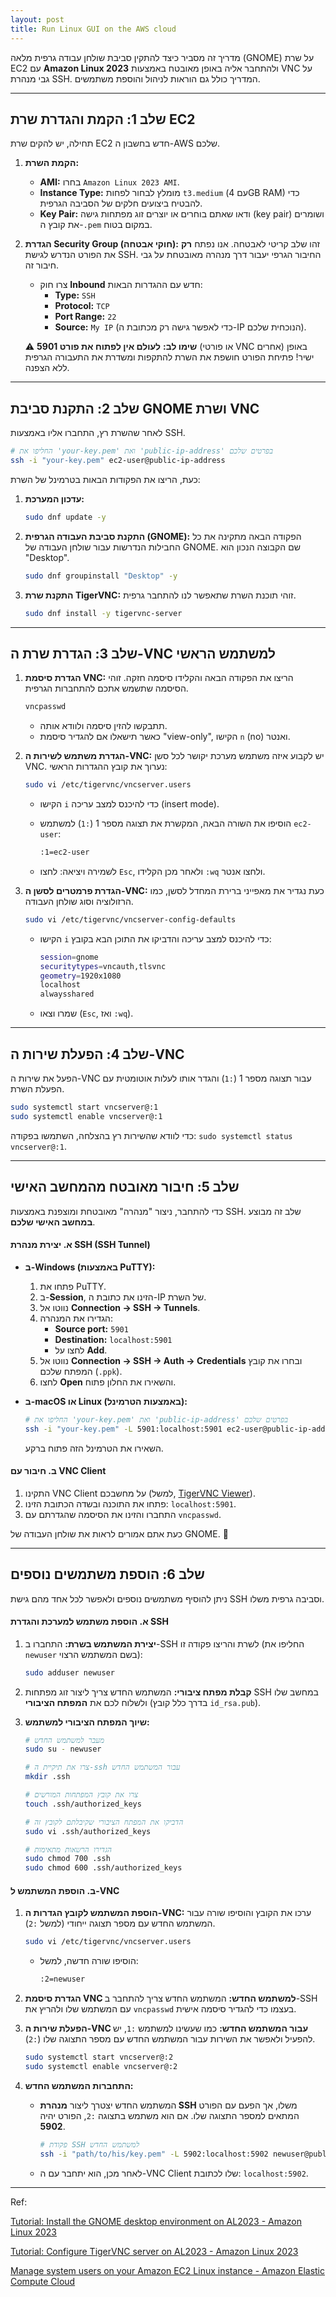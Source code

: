 ```yaml
---
layout: post
title: Run Linux GUI on the AWS cloud
---
```


מדריך זה מסביר כיצד להתקין סביבת שולחן עבודה גרפית מלאה (GNOME) על שרת EC2 עם **Amazon Linux 2023** ולהתחבר אליה באופן מאובטח באמצעות VNC על גבי מנהרת SSH. המדריך כולל גם הוראות לניהול והוספת משתמשים.

---

## שלב 1: הקמת והגדרת שרת EC2

תחילה, יש להקים שרת EC2 חדש בחשבון ה-AWS שלכם.

1. **הקמת השרת:**

      * **AMI:** בחרו `Amazon Linux 2023 AMI`.
      * **Instance Type:** מומלץ לבחור לפחות `t3.medium` (עם 4GB RAM) כדי להבטיח ביצועים חלקים של הסביבה הגרפית.
      * **Key Pair:** ודאו שאתם בוחרים או יוצרים זוג מפתחות גישה (key pair) ושומרים את קובץ ה-`.pem` במקום בטוח.

2. **הגדרת Security Group (חוקי אבטחה):**
    זהו שלב קריטי לאבטחה. אנו נפתח **רק** את הפורט הנדרש לגישת SSH. החיבור הגרפי יעבור דרך מנהרה מאובטחת על גבי חיבור זה.

      * צרו חוק **Inbound** חדש עם ההגדרות הבאות:
          * **Type:** `SSH`
          * **Protocol:** `TCP`
          * **Port Range:** `22`
          * **Source:** `My IP` (כדי לאפשר גישה רק מכתובת ה-IP הנוכחית שלכם).

    ⚠️ **שימו לב:** **לעולם אין לפתוח את פורט 5901** (או פורטי VNC אחרים) באופן ישיר\! פתיחת הפורט חושפת את השרת להתקפות ומשדרת את התעבורה הגרפית ללא הצפנה.

-----

## שלב 2: התקנת סביבת GNOME ושרת VNC

לאחר שהשרת רץ, התחברו אליו באמצעות SSH.

```bash
# החליפו את 'your-key.pem' ואת 'public-ip-address' בפרטים שלכם
ssh -i "your-key.pem" ec2-user@public-ip-address
```

כעת, הריצו את הפקודות הבאות בטרמינל של השרת:

1. **עדכון המערכת:**

    ```bash
    sudo dnf update -y
    ```

2. **התקנת סביבת העבודה הגרפית (GNOME):**
    הפקודה הבאה מתקינה את כל החבילות הנדרשות עבור שולחן העבודה של GNOME. שם הקבוצה הנכון הוא "Desktop".

    ```bash
    sudo dnf groupinstall "Desktop" -y
    ```

3. **התקנת שרת TigerVNC:**
    זוהי תוכנת השרת שתאפשר לנו להתחבר גרפית.

    ```bash
    sudo dnf install -y tigervnc-server
    ```

-----

## שלב 3: הגדרת שרת ה-VNC למשתמש הראשי

1. **הגדרת סיסמת VNC:**
    הריצו את הפקודה הבאה והקלידו סיסמה חזקה. זוהי הסיסמה שתשמש אתכם להתחברות הגרפית.

    ```bash
    vncpasswd
    ```

      * תתבקשו להזין סיסמה ולוודא אותה.
      * כאשר תישאלו אם להגדיר סיסמת "view-only", הקישו `n` (no) ואנטר.

2. **הגדרת משתמש לשירות ה-VNC:**
    יש לקבוע איזה משתמש מערכת יקושר לכל סשן VNC. נערוך את קובץ ההגדרות הראשי:

    ```bash
    sudo vi /etc/tigervnc/vncserver.users
    ```

      * הקישו `i` כדי להיכנס למצב עריכה (insert mode).
      * הוסיפו את השורה הבאה, המקשרת את תצוגה מספר 1 (`:1`) למשתמש `ec2-user`:

        ```bash
        :1=ec2-user
        ```

      * לשמירה ויציאה: לחצו `Esc`, ולאחר מכן הקלידו `:wq` ולחצו אנטר.

3. **הגדרת פרמטרים לסשן ה-VNC:**
    כעת נגדיר את מאפייני ברירת המחדל לסשן, כמו הרזולוציה וסוג שולחן העבודה.

    ```bash
    sudo vi /etc/tigervnc/vncserver-config-defaults
    ```

      * הקישו `i` כדי להיכנס למצב עריכה והדביקו את התוכן הבא בקובץ:

        ```bash
        session=gnome
        securitytypes=vncauth,tlsvnc
        geometry=1920x1080
        localhost
        alwaysshared
        ```

      * שמרו וצאו (`Esc`, ואז `:wq`).

-----

## שלב 4: הפעלת שירות ה-VNC

הפעל את שירות ה-VNC עבור תצוגה מספר 1 (`:1`) והגדר אותו לעלות אוטומטית עם הפעלת השרת.

```bash
sudo systemctl start vncserver@:1
sudo systemctl enable vncserver@:1
```

כדי לוודא שהשירות רץ בהצלחה, השתמשו בפקודה: `sudo systemctl status vncserver@:1`.

-----

## שלב 5: חיבור מאובטח מהמחשב האישי

כדי להתחבר, ניצור "מנהרה" מאובטחת ומוצפנת באמצעות SSH. שלב זה מבוצע **במחשב האישי שלכם**.

#### א. יצירת מנהרת SSH (SSH Tunnel)

* **ב-Windows (באמצעות PuTTY):**

    1. פתחו את PuTTY.
    2. ב-**Session**, הזינו את כתובת ה-IP של השרת.
    3. נווטו אל **Connection -\> SSH -\> Tunnels**.
    4. הגדירו את המנהרה:
          * **Source port:** `5901`
          * **Destination:** `localhost:5901`
          * לחצו על **Add**.
    5. נווטו אל **Connection -\> SSH -\> Auth -\> Credentials** ובחרו את קובץ המפתח שלכם (`.ppk`).
    6. לחצו **Open** והשאירו את החלון פתוח.

* **ב-macOS או Linux (באמצעות הטרמינל):**

    ```bash
    # החליפו את 'your-key.pem' ואת 'public-ip-address' בפרטים שלכם
    ssh -i "your-key.pem" -L 5901:localhost:5901 ec2-user@public-ip-address
    ```

    השאירו את הטרמינל הזה פתוח ברקע.

#### ב. חיבור עם VNC Client

1. התקינו VNC Client על מחשבכם (למשל, [TigerVNC Viewer](https://tigervnc.org/)).
2. פתחו את התוכנה ובשדה הכתובת הזינו: `localhost:5901`.
3. התחברו והזינו את הסיסמה שהגדרתם עם `vncpasswd`.

כעת אתם אמורים לראות את שולחן העבודה של GNOME. 🎉

-----

## שלב 6: הוספת משתמשים נוספים

ניתן להוסיף משתמשים נוספים ולאפשר לכל אחד מהם גישת SSH וסביבה גרפית משלו.

#### א. הוספת משתמש למערכת והגדרת SSH

1. **יצירת המשתמש בשרת:** התחברו ב-SSH לשרת והריצו פקודה זו (החליפו את `newuser` בשם המשתמש הרצוי):

    ```bash
    sudo adduser newuser
    ```

2. **קבלת מפתח ציבורי:** המשתמש החדש צריך ליצור זוג מפתחות SSH במחשב שלו ולשלוח לכם את **המפתח הציבורי** (בדרך כלל קובץ `id_rsa.pub`).
3. **שיוך המפתח הציבורי למשתמש:**

    ```bash
    # מעבר למשתמש החדש
    sudo su - newuser

    # צרו את תיקיית ה-ssh עבור המשתמש החדש
    mkdir .ssh

    # צרו את קובץ המפתחות המורשים
    touch .ssh/authorized_keys

    # הדביקו את המפתח הציבורי שקיבלתם לקובץ זה
    sudo vi .ssh/authorized_keys

    # הגדירו הרשאות מתאימות
    sudo chmod 700 .ssh
    sudo chmod 600 .ssh/authorized_keys
    ```

#### ב. הוספת המשתמש ל-VNC

1. **הוספת המשתמש לקובץ הגדרות ה-VNC:**
    ערכו את הקובץ והוסיפו שורה עבור המשתמש החדש עם מספר תצוגה ייחודי (למשל `:2`).

    ```bash
    sudo vi /etc/tigervnc/vncserver.users
    ```

      * הוסיפו שורה חדשה, למשל:

        ```bash
        :2=newuser
        ```

2. **הגדרת סיסמת VNC למשתמש החדש:**
    המשתמש החדש צריך להתחבר ב-SSH עם המשתמש שלו ולהריץ את `vncpasswd` בעצמו כדי להגדיר סיסמה אישית.

3. **הפעלת שירות ה-VNC עבור המשתמש החדש:**
    כמו שעשינו למשתמש `:1`, יש להפעיל ולאפשר את השירות עבור המשתמש החדש עם מספר התצוגה שלו (`:2`).

    ```bash
    sudo systemctl start vncserver@:2
    sudo systemctl enable vncserver@:2
    ```

4. **התחברות המשתמש החדש:**

      * המשתמש החדש יצטרך ליצור **מנהרת SSH** משלו, אך הפעם עם הפורט המתאים למספר התצוגה שלו. אם הוא משתמש בתצוגה `:2`, הפורט יהיה **5902**.

        ```bash
        # פקודת SSH למשתמש החדש
        ssh -i "path/to/his/key.pem" -L 5902:localhost:5902 newuser@public-ip-address
        ```

      * לאחר מכן, הוא יתחבר עם ה-VNC Client שלו לכתובת: `localhost:5902`.

---

Ref:

[Tutorial: Install the GNOME desktop environment on AL2023 - Amazon Linux 2023](https://docs.aws.amazon.com/linux/al2023/ug/installing-gnome-al2023.html)

[Tutorial: Configure TigerVNC server on AL2023 - Amazon Linux 2023](https://docs.aws.amazon.com/linux/al2023/ug/vnc-configuration-al2023.html)

[Manage system users on your Amazon EC2 Linux instance - Amazon Elastic Compute Cloud](https://docs.aws.amazon.com/AWSEC2/latest/UserGuide/managing-users.html)
